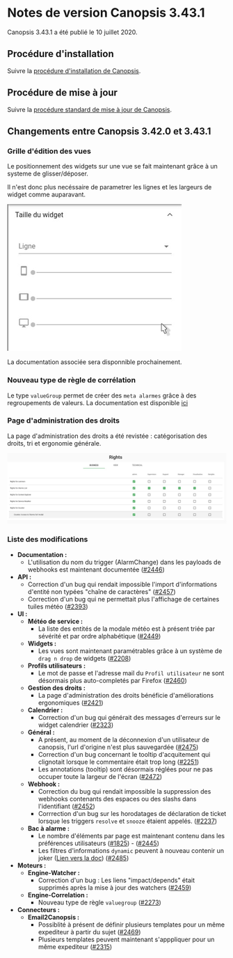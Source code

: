 # Notes de version Canopsis 3.43.1

Canopsis 3.43.1 a été publié le 10 juillet 2020.

## Procédure d'installation

Suivre la [procédure d'installation de Canopsis](../guide-administration/installation/index.md).

## Procédure de mise à jour

Suivre la [procédure standard de mise à jour de Canopsis](../guide-administration/mise-a-jour/index.md).

## Changements entre Canopsis 3.42.0 et 3.43.1

### Grille d'édition des vues

Le positionnement des widgets sur une vue se fait maintenant grâce à un systeme de glisser/déposer.

Il n'est donc plus necéssaire de parametrer les lignes et les largeurs de widget comme auparavant.

![Grille d'édition](img/3.43.0-grille.jpg)

La documentation associée sera disponnible prochainement.

### Nouveau type de règle de corrélation

Le type `valueGroup` permet de créer des `meta alarmes` grâce à des regroupements de valeurs.
La documentation est disponible [ici](https://doc.canopsis.net/guide-administration/moteurs/moteur-correlation/)

### Page d'administration des droits

La page d'administration des droits a été revistée : catégorisation des droits, tri et ergonomie générale.

![Droits](img/3.43.0-rights.jpg)

### Liste des modifications

*  **Documentation :**
    * L'utilisation du nom du trigger (AlarmChange) dans les payloads de webhooks est maintenant documentée ([#2446](https://git.canopsis.net/canopsis/canopsis/-/issues/2446))
*  **API :**
    * Correction d'un bug qui rendait impossible l'import d'informations d'entité non typées "chaîne de caractères" ([#2457](https://git.canopsis.net/canopsis/canopsis/-/issues/2457))
    * Correction d'un bug qui ne permettait plus l'affichage de certaines tuiles météo ([#2393](https://git.canopsis.net/canopsis/canopsis/-/issues/2393))
*  **UI :**
    *   **Météo de service :**
        * La liste des entités de la modale météo est à présent triée par sévérité et par ordre alphabétique ([#2449](https://git.canopsis.net/canopsis/canopsis/-/issues/2449))
    *   **Widgets :**
        * Les vues sont maintenant paramétrables grâce à un système de `drag n drop` de widgets ([#2208](https://git.canopsis.net/canopsis/canopsis/-/issues/2208))
    *   **Profils utilisateurs :**
        * Le mot de passe et l'adresse mail du `Profil utilisateur` ne sont désormais plus auto-completés par Firefox ([#2460](https://git.canopsis.net/canopsis/canopsis/-/issues/2460))
    *   **Gestion des droits :**
        * La page d'administration des droits bénéficie d'améliorations ergonomiques ([#2421](https://git.canopsis.net/canopsis/canopsis/-/issues/2421))
    *   **Calendrier :**
        * Correction d'un bug qui générait des messages d'erreurs sur le widget calendrier ([#2323](https://git.canopsis.net/canopsis/canopsis/-/issues/2323))
    * **Général :**
        * A présent, au moment de la déconnexion d'un utilisateur de canopsis, l'url d'origine n'est plus sauvegardée ([#2475](https://git.canopsis.net/canopsis/canopsis/-/issues/2475))
        * Correction d'un bug concernant le tooltip d'acquitement qui clignotait lorsque le commentaire était trop long ([#2251](https://git.canopsis.net/canopsis/canopsis/-/issues/2251))
        * Les annotations (tooltip) sont désormais réglées pour ne pas occuper toute la largeur de l'écran ([#2472](https://git.canopsis.net/canopsis/canopsis/-/issues/2472))
    *   **Webhook :**
        * Correction du bug qui rendait impossible la suppression des webhooks contenants des espaces ou des slashs dans l'identifiant ([#2452](https://git.canopsis.net/canopsis/canopsis/-/issues/2452))
        * Corrrection d'un bug sur les horodatages de déclaration de ticket lorsque les triggers `resolve` et `snooze` étaient appelés. ([#2237](https://git.canopsis.net/canopsis/canopsis/-/issues/2237))
    *   **Bac à alarme :**
        * Le nombre d'éléments par page est maintenant contenu dans les préférences utilisateurs ([#1825](https://git.canopsis.net/canopsis/canopsis/-/issues/1825)) - ([#2445](https://git.canopsis.net/canopsis/canopsis/-/issues/2245))
        * Les filtres d'informations `dynamic` peuvent à nouveau contenir un joker ([Lien vers la doc](https://doc.canopsis.net/guide-utilisation/interface/widgets/bac-a-alarmes/#en-fonction-des-informations-dynamiques)) ([#2485](https://git.canopsis.net/canopsis/canopsis/-/issues/2485))        
*  **Moteurs :**
    *   **Engine-Watcher :**
        * Correction d'un bug : Les liens "impact/depends" était supprimés après la mise à jour des watchers ([#2459](https://git.canopsis.net/canopsis/canopsis/-/issues/2459))
    *   **Engine-Correlation :**
        * Nouveau type de règle `valuegroup` ([#2273](https://git.canopsis.net/canopsis/canopsis/-/issues/2273))
*  **Connecteurs :**
    *   **Email2Canopsis :**
        * Possiblité à présent de définir plusieurs templates pour un même expediteur à partir du sujet ([#2469](https://git.canopsis.net/canopsis/canopsis/-/issues/2469))
        * Plusieurs templates peuvent maintenant s'apppliquer pour un même expediteur ([#2315](https://git.canopsis.net/canopsis/canopsis/-/issues/2315))
